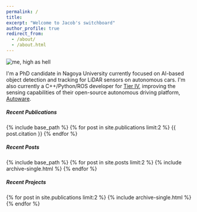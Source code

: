 ```yaml
---
permalink: /
title:
excerpt: "Welcome to Jacob's switchboard"
author_profile: true
redirect_from: 
  - /about/
  - /about.html
---
```


<img class="alignnone size-full" src="http://jacoblambert.github.io/images/highashell.jpg" alt="me, high as hell"/>

I'm a PhD candidate in Nagoya University currently focused on AI-based object detection and tracking for LiDAR sensors on autonomous cars. I'm also currently a C++/Python/ROS developer for [Tier IV](tier4.jp), improving the sensing capabilities of their open-source autonomous driving platform, [Autoware](https://github.com/CPFL/Autoware).

<h5>Recent Publications</h5>
{% include base_path %}
{% for post in site.publications limit:2 %}
  {{ post.citation }}
{% endfor %}

<h5>Recent Posts</h5>
{% include base_path %}
{% for post in site.posts limit:2 %}
  {% include archive-single.html %}
{% endfor %}

<h5>Recent Projects</h5>
{% for post in site.publications limit:2 %}
  {% include archive-single.html %}
{% endfor %}
